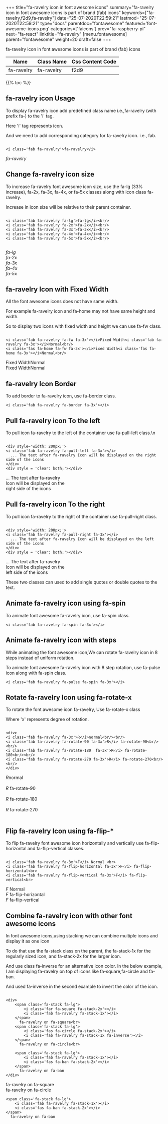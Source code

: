 +++
title="fa-ravelry icon in font awesome icons"
summary="fa-ravelry icon in font awesome icons is part of brand (fab) icons"
keywords=["fa-ravelry,f2d9,fa-ravelry"]
date="25-07-2020T22:59:21"
lastmod="25-07-2020T22:59:21"
type="docs"
parentdoc="fontawesome"
featured='font-awesome-icons.png'
categories=['faicons']
prev="fa-raspberry-pi"
next="fa-react"
linktitle="fa-ravelry"
[menu.fontawesome]
parent="fontawesome"
weight=20
draft=false
+++


fa-ravelry icon in font awesome icons is part of brand (fab) icons

<div class='table-responsive'><table class='table'><thead><tr><th>Name</th><th>Class Name</th><th>Css Content Code</th></tr></thead><tbody><tr><td>fa-ravelry</td><td>fa-ravelry</td><td>f2d9</td></tr></tbody></table></div>


{{% toc %}}


## fa-ravelry icon Usage

To display fa-ravelry icon add predefined class name i.e.,fa-ravelry (with prefix fa-) to the 'i' tag.

Here 'i' tag represents icon.

And we need to add corresponding category for fa-ravelry icon. i.e., fab.


```

<i class='fab fa-ravelry'>fa-ravelry</i>
```

<i class='fab fa-ravelry'>fa-ravelry</i>




## Change fa-ravelry icon size
To increase fa-ravelry font awesome icon size, use the fa-lg (33% increase), fa-2x, fa-3x, fa-4x, or fa-5x classes along with icon class fa-ravelry.

Increase in icon size will be relative to their parent container. 

```

<i class='fab fa-ravelry fa-lg'>fa-lg</i><br/>
<i class='fab fa-ravelry fa-2x'>fa-2x</i><br/>
<i class='fab fa-ravelry fa-3x'>fa-3x</i><br/>
<i class='fab fa-ravelry fa-4x'>fa-4x</i><br/>
<i class='fab fa-ravelry fa-5x'>fa-5x</i><br/>
            
```

<i class='fab fa-ravelry fa-lg'>fa-lg</i><br/>
<i class='fab fa-ravelry fa-2x'>fa-2x</i><br/>
<i class='fab fa-ravelry fa-3x'>fa-3x</i><br/>
<i class='fab fa-ravelry fa-4x'>fa-4x</i><br/>
<i class='fab fa-ravelry fa-5x'>fa-5x</i><br/>
            



## fa-ravelry Icon with Fixed Width 

All the font awesome icons does not have same width.

For example fa-ravelry icon and fa-home may not have same height and width.

So to display two icons with fixed width and height we can use fa-fw class.


```

<i class='fab fa-ravelry fa-fw fa-3x'></i>Fixed Width<i class='fab fa-ravelry fa-3x'></i>Normal<br/>
<i class='fas fa-home fa-fw fa-3x'></i>Fixed Width<i class='fas fa-home fa-3x'></i>Normal<br/>
```

<i class='fab fa-ravelry fa-fw fa-3x'></i>Fixed Width<i class='fab fa-ravelry fa-3x'></i>Normal<br/>
<i class='fas fa-home fa-fw fa-3x'></i>Fixed Width<i class='fas fa-home fa-3x'></i>Normal<br/>



## fa-ravelry Icon Border 

To add border to fa-ravelry icon, use fa-border class.


```
<i class='fab fa-ravelry fa-border fa-3x'></i>

```
<i class='fab fa-ravelry fa-border fa-3x'></i>





## Pull fa-ravelry icon To the left

To pull icon fa-ravelry to the left of the container use fa-pull-left class.\n

```

<div style='width: 200px;'>
<i class='fab fa-ravelry fa-pull-left fa-3x'></i>
  ... The text after fa-ravelry Icon will be displayed on the right side of the icons
</div>
<div style = 'clear: both;'></div>
```

<div style='width: 200px;'>
<i class='fab fa-ravelry fa-pull-left fa-3x'></i>
  ... The text after fa-ravelry Icon will be displayed on the right side of the icons
</div>
<div style = 'clear: both;'></div>




## Pull fa-ravelry icon To the right
To pull icon fa-ravelry to the right of the container use fa-pull-right class.

```

<div style='width: 200px;'>
<i class='fab fa-ravelry fa-pull-right fa-3x'></i>
  ... The text after fa-ravelry Icon will be displayed on the left side of the icons
</div>
<div style = 'clear: both;'></div>
```

<div style='width: 200px;'>
<i class='fab fa-ravelry fa-pull-right fa-3x'></i>
  ... The text after fa-ravelry Icon will be displayed on the left side of the icons
</div>
<div style = 'clear: both;'></div>

These two classes can used to add single quotes or double quotes to the text.


## Animate fa-ravelry icon using fa-spin
To animate font awesome fa-ravelry icon, use fa-spin class.

```
<i class='fab fa-ravelry fa-spin fa-3x'></i>
```
<i class='fab fa-ravelry fa-spin fa-3x'></i>




## Animate fa-ravelry icon with steps
While animating the font awesome icon,We can rotate fa-ravelry icon in 8 steps instead of uniform rotation.

To animate font awesome fa-ravelry icon with 8 step rotation, use fa-pulse icon along with fa-spin class.


```
<i class='fab fa-ravelry fa-pulse fa-spin fa-3x'></i>

```
<i class='fab fa-ravelry fa-pulse fa-spin fa-3x'></i>





## Rotate fa-ravelry Icon using fa-rotate-x
To rotate the font awesome icon fa-ravelry, Use fa-rotate-x class

Where 'x' represents degree of rotation.


```

<div>
<i class='fab fa-ravelry fa-3x'>R</i>normal<br/><br/>
<i class='fab fa-ravelry fa-rotate-90 fa-3x'>R</i> fa-rotate-90<br/><br/> 
<i class='fab fa-ravelry fa-rotate-180  fa-3x'>R</i> fa-rotate-180<br/><br/> 
<i class='fab fa-ravelry fa-rotate-270 fa-3x'>R</i> fa-rotate-270<br/><br/>
</div>
```

<div>
<i class='fab fa-ravelry fa-3x'>R</i>normal<br/><br/>
<i class='fab fa-ravelry fa-rotate-90 fa-3x'>R</i> fa-rotate-90<br/><br/> 
<i class='fab fa-ravelry fa-rotate-180  fa-3x'>R</i> fa-rotate-180<br/><br/> 
<i class='fab fa-ravelry fa-rotate-270 fa-3x'>R</i> fa-rotate-270<br/><br/>
</div>




## Flip fa-ravelry Icon using fa-flip-*
To flip fa-ravelry font awesome icon horizontally and vertically use fa-flip-horizontal and fa-flip-vertical classes. 

```

<i class='fab fa-ravelry fa-3x'>F</i> Normal <br>
<i class='fab fa-ravelry fa-flip-horizontal fa-3x'>F</i> fa-flip-horizontal<br>
<i class='fab fa-ravelry fa-flip-vertical fa-3x'>F</i> fa-flip-vertical<br>
```

<i class='fab fa-ravelry fa-3x'>F</i> Normal <br>
<i class='fab fa-ravelry fa-flip-horizontal fa-3x'>F</i> fa-flip-horizontal<br>
<i class='fab fa-ravelry fa-flip-vertical fa-3x'>F</i> fa-flip-vertical<br>




## Combine fa-ravelry icon with other font awesome icons
In font awesome icons,using stacking we can combine multiple icons and display it as one icon 

To do that use the fa-stack class on the parent, the fa-stack-1x for the regularly sized icon, and fa-stack-2x for the larger icon.

And use class fa-inverse for an alternative icon color. 
In the below example, I am displaying fa-ravelry on top of icons like fa-square,fa-circle and fa-ban.

And used fa-inverse in the second example to invert the color of the icon.

```

<div>
    <span class='fa-stack fa-lg'>
        <i class='far fa-square fa-stack-2x'></i>
        <i class='fab fa-ravelry fa-stack-1x'></i>
    </span>
      fa-ravelry on fa-square<br>
    <span class='fa-stack fa-lg'>
        <i class='fas fa-circle fa-stack-2x'></i>
        <i class='fab fa-ravelry fa-stack-1x fa-inverse'></i>
    </span>
      fa-ravelry on fa-circle<br>

    <span class='fa-stack fa-lg'>
        <i class='fab fa-ravelry fa-stack-1x'></i>
        <i class='fas fa-ban fa-stack-2x'></i>
    </span>
      fa-ravelry on fa-ban
</div>
```

<div>
    <span class='fa-stack fa-lg'>
        <i class='far fa-square fa-stack-2x'></i>
        <i class='fab fa-ravelry fa-stack-1x'></i>
    </span>
      fa-ravelry on fa-square<br>
    <span class='fa-stack fa-lg'>
        <i class='fas fa-circle fa-stack-2x'></i>
        <i class='fab fa-ravelry fa-stack-1x fa-inverse'></i>
    </span>
      fa-ravelry on fa-circle<br>

    <span class='fa-stack fa-lg'>
        <i class='fab fa-ravelry fa-stack-1x'></i>
        <i class='fas fa-ban fa-stack-2x'></i>
    </span>
      fa-ravelry on fa-ban
</div>






